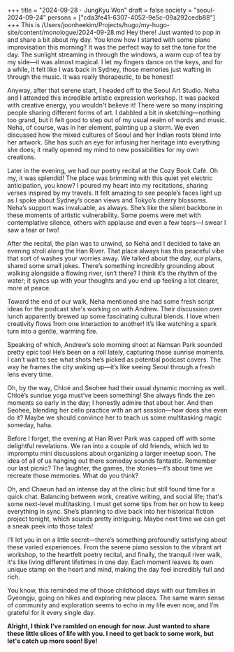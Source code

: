+++
title = "2024-09-28 - JungKyu Won"
draft = false
society = "seoul-2024-09-24"
persons = ["cda3fe41-6307-4052-9e5c-09a292cedb88"]
+++
This is /Users/joonheekim/Projects/hugo/my-hugo-site/content/monologue/2024-09-28.md
Hey there! Just wanted to pop in and share a bit about my day. You know how I started with some piano improvisation this morning? It was the perfect way to set the tone for the day. The sunlight streaming in through the windows, a warm cup of tea by my side—it was almost magical. I let my fingers dance on the keys, and for a while, it felt like I was back in Sydney, those memories just wafting in through the music. It was really therapeutic, to be honest!

Anyway, after that serene start, I headed off to the Seoul Art Studio. Neha and I attended this incredible artistic expression workshop. It was packed with creative energy, you wouldn't believe it! There were so many inspiring people sharing different forms of art. I dabbled a bit in sketching—nothing too grand, but it felt good to step out of my usual realm of words and music. Neha, of course, was in her element, painting up a storm. We even discussed how the mixed cultures of Seoul and her Indian roots blend into her artwork. She has such an eye for infusing her heritage into everything she does; it really opened my mind to new possibilities for my own creations.

Later in the evening, we had our poetry recital at the Cozy Book Café. Oh my, it was splendid! The place was brimming with this quiet yet electric anticipation, you know? I poured my heart into my recitations, sharing verses inspired by my travels. It felt amazing to see people’s faces light up as I spoke about Sydney’s ocean views and Tokyo’s cherry blossoms. Neha’s support was invaluable, as always. She’s like the silent backbone in these moments of artistic vulnerability. Some poems were met with contemplative silence, others with applause and even a few tears—I swear I saw a tear or two!

After the recital, the plan was to unwind, so Neha and I decided to take an evening stroll along the Han River. That place always has this peaceful vibe that sort of washes your worries away. We talked about the day, our plans, shared some small jokes. There’s something incredibly grounding about walking alongside a flowing river, isn’t there? I think it’s the rhythm of the water; it syncs up with your thoughts and you end up feeling a lot clearer, more at peace.

Toward the end of our walk, Neha mentioned she had some fresh script ideas for the podcast she's working on with Andrew. Their discussion over lunch apparently brewed up some fascinating cultural blends. I love when creativity flows from one interaction to another! It’s like watching a spark turn into a gentle, warming fire. 

Speaking of which, Andrew’s solo morning shoot at Namsan Park sounded pretty epic too! He’s been on a roll lately, capturing those sunrise moments. I can’t wait to see what shots he’s picked as potential podcast covers. The way he frames the city waking up—it’s like seeing Seoul through a fresh lens every time.

Oh, by the way, Chloé and Seohee had their usual dynamic morning as well. Chloé’s sunrise yoga must’ve been something! She always finds the zen moments so early in the day; I honestly admire that about her. And then Seohee, blending her cello practice with an art session—how does she even do it? Maybe we should convince her to teach us some multitasking magic someday, haha. 

Before I forget, the evening at Han River Park was capped off with some delightful revelations. We ran into a couple of old friends, which led to impromptu mini discussions about organizing a larger meetup soon. The idea of all of us hanging out there someday sounds fantastic. Remember our last picnic? The laughter, the games, the stories—it’s about time we recreate those memories. What do you think?

Oh, and Chaeun had an intense day at the clinic but still found time for a quick chat. Balancing between work, creative writing, and social life; that's some next-level multitasking. I must get some tips from her on how to keep everything in sync. She’s planning to dive back into her historical fiction project tonight, which sounds pretty intriguing. Maybe next time we can get a sneak peek into those tales!

I’ll let you in on a little secret—there’s something profoundly satisfying about these varied experiences. From the serene piano session to the vibrant art workshop, to the heartfelt poetry recital, and finally, the tranquil river walk, it's like living different lifetimes in one day. Each moment leaves its own unique stamp on the heart and mind, making the day feel incredibly full and rich.

You know, this reminded me of those childhood days with our families in Gyeongju, going on hikes and exploring new places. The same warm sense of community and exploration seems to echo in my life even now, and I’m grateful for it every single day.

**Alright, I think I’ve rambled on enough for now. Just wanted to share these little slices of life with you. I need to get back to some work, but let's catch up more soon! Bye!**
